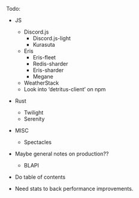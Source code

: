 Todo:

- JS

  - Discord.js
    - Discord.js-light
    - Kurasuta
  - Eris
    - Eris-fleet
    - Redis-sharder
    - Eris-sharder
    - Megane
  - WeatherStack
  - Look into ‘detritus-client’ on npm

- Rust

  - Twilight
  - Serenity

- MISC

  - Spectacles

- Maybe general notes on production??

  - BLAPI

- Do table of contents
- Need stats to back performance improvements.
